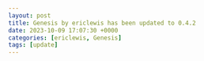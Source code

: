 ```yaml
---
layout: post
title: Genesis by ericlewis has been updated to 0.4.2
date: 2023-10-09 17:07:30 +0000
categories: [ericlewis, Genesis]
tags: [update]
---
```


